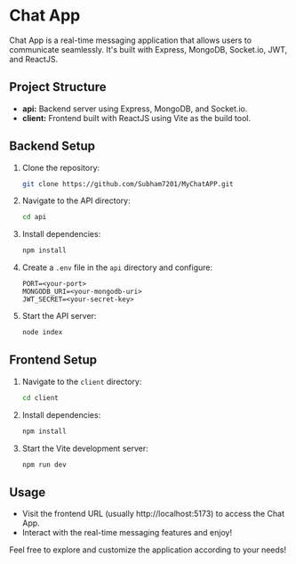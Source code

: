 # Chat App

Chat App is a real-time messaging application that allows users to communicate seamlessly. It's built with Express, MongoDB, Socket.io, JWT, and ReactJS.

## Project Structure

- **api:** Backend server using Express, MongoDB, and Socket.io.
- **client:** Frontend built with ReactJS using Vite as the build tool.

## Backend Setup

1. Clone the repository:

    ```bash
    git clone https://github.com/Subham7201/MyChatAPP.git
    ```

2. Navigate to the API directory:

    ```bash
    cd api
    ```

3. Install dependencies:

    ```bash
    npm install
    ```

4. Create a `.env` file in the `api` directory and configure:

    ```env
    PORT=<your-port>
    MONGODB_URI=<your-mongodb-uri>
    JWT_SECRET=<your-secret-key>
    ```

5. Start the API server:

    ```bash
    node index
    ```

## Frontend Setup

1. Navigate to the `client` directory:

    ```bash
    cd client
    ```

2. Install dependencies:

    ```bash
    npm install
    ```


4. Start the Vite development server:

    ```bash
    npm run dev
    ```

## Usage

- Visit the frontend URL (usually http://localhost:5173) to access the Chat App.
- Interact with the real-time messaging features and enjoy!

Feel free to explore and customize the application according to your needs!
